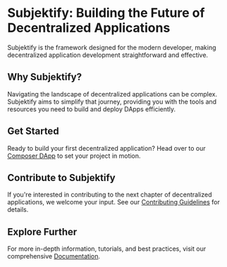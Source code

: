 # Subjektify: Building the Future of Decentralized Applications
Subjektify is the framework designed for the modern developer, making decentralized application development straightforward and effective.

## Why Subjektify?
Navigating the landscape of decentralized applications can be complex. Subjektify aims to simplify that journey, providing you with the tools and resources you need to build and deploy DApps efficiently.

## Get Started
Ready to build your first decentralized application? Head over to our [Composer DApp](https://composer.subjektify.dev) to set your project in motion.

## Contribute to Subjektify
If you're interested in contributing to the next chapter of decentralized applications, we welcome your input. See our [Contributing Guidelines](https://github.com/subjektify/contributing) for details.

## Explore Further
For more in-depth information, tutorials, and best practices, visit our comprehensive [Documentation](https://subjektify.dev/docs).
